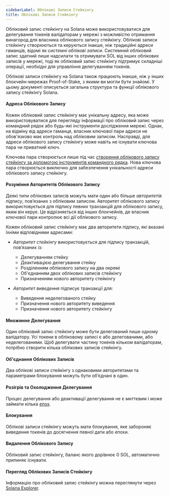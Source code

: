 ```yaml
---
sidebarLabel: Облікові Записи Стейкінгу
title: Облікові Записи Стейкінгу
---
```


Обліковий запис стейкінгу на Solana може використовуватися для делегування токенів валідаторам у мережі з можливістю отримання винагород для власника облікового запису стейкінгу. Облікові записи стейкінгу створюються та керуються інакше, ніж традиційні адреси гаманців, відомі як _системні облікові записи_. Системний обліковий запис здатний лише надсилати та отримувати SOL від інших облікових записів у мережі, тоді як обліковий запис стейкінгу підтримує складніші операції, необхідні для управління делегуванням токенів.

Облікові записи стейкінгу на Solana також працюють інакше, ніж у інших блокчейн-мережах Proof-of-Stake, з якими ви могли бути знайомі. У цьому документі описується загальна структура та функції облікового запису стейкінгу Solana.

#### Адреса Облікового Запису

Кожен обліковий запис стейкінгу має унікальну адресу, яка може використовуватися для перегляду інформації про обліковий запис через командний рядок або будь-які інструменти дослідження мережі. Однак, на відміну від адреси гаманця, власник ключової пари адреси не обов'язково має контроль над обліковим записом. Насправді, для адреси облікового запису стейкінгу може навіть не існувати ключова пара чи приватний ключ.

Ключова пара створюється лише під час [створення облікового запису стейкінгу за допомогою інструментів командного рядка](https://docs.anza.xyz/cli/examples/delegate-stake#create-a-stake-account). Нова ключова пара створюється виключно для забезпечення унікальності адреси облікового запису стейкінгу.

#### Розуміння Авторитетів Облікового Запису

Деякі типи облікових записів можуть мати один або більше _авторитетів підпису_, пов’язаних з обліковим записом. Авторитет облікового запису використовується для підпису певних транзакцій для облікового запису, яким він керує. Це відрізняється від інших блокчейнів, де власник ключової пари контролює всі дії облікового запису.

Кожен обліковий запис стейкінгу має два авторитети підпису, які вказані їхніми відповідними адресами:

- _Авторитет стейкінгу_ використовується для підпису транзакцій, пов’язаних із:
  - Делегуванням стейку
  - Деактивацією делегування стейку
  - Розділенням облікового запису на два окремі
  - Об'єднанням двох облікових записів стейкінгу
  - Призначенням нового авторитету стейкінгу

- _Авторитет виведення_ підписує транзакції для:
  - Виведення неделегованого стейку
  - Призначення нового авторитету виведення
  - Призначення нового авторитету стейкінгу

#### Множинне Делегування

Один обліковий запис стейкінгу може бути делегований лише одному валідатору. Усі токени в обліковому записі є або делегованими, або неделегованими. Щоб делегувати частину токенів кільком валідаторам, потрібно створити кілька облікових записів стейкінгу.

#### Об'єднання Облікових Записів

Два облікові записи стейкінгу з однаковими авторитетами та параметрами блокування можуть бути об’єднані в один.

#### Розігрів та Охолодження Делегування

Процес делегування або деактивації делегування не є миттєвим і може займати кілька [епох](/docs/terminology.md#epoch).

#### Блокування

Облікові записи стейкінгу можуть мати блокування, яке забороняє виведення токенів до досягнення певної дати або епохи.

#### Видалення Облікового Запису

Обліковий запис стейкінгу, баланс якого дорівнює 0 SOL, автоматично припиняє існувати.

#### Перегляд Облікових Записів Стейкінгу

Інформацію про обліковий запис стейкінгу можна переглянути через [Solana Explorer](http://explorer.solana.com/accounts).
